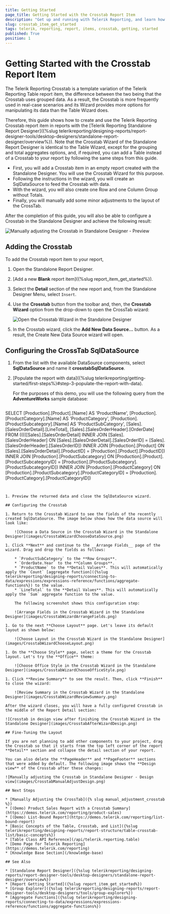 ```yaml
---
title: Getting Started
page_title: Getting Started with the Crosstab Report Item
description: "Get up and running with Telerik Reporting, and learn how to create and use the Crosstab report item in reports."
slug: crosstab_item_get_started
tags: telerik, reporting, report, items, crosstab, getting, started
published: True
position: 1
---
```


# Getting Started with the Crosstab Report Item

The Telerik Reporting Crosstab is a template variation of the Telerik Reporting Table report item, the difference between the two being that the Crosstab uses grouped data. As a result, the Crosstab is more frequently used in real-case scenarios and its Wizard provides more options for manipulating its data than the Table Wizard does.

Therefore, this guide shows how to create and use the Telerik Reporting Crosstab report item in reports with the [Telerik Reporting Standalone Report Designer]({%slug telerikreporting/designing-reports/report-designer-tools/desktop-designers/standalone-report-designer/overview%}). Note that the Crosstab Wizard of the Standalone Report Designer is identical to the Table Wizard, except for the grouping and total aggregates options, and, if required, you can add a Table instead of a Crosstab to your report by following the same steps from this guide.

* First, you will add a Crosstab item in an empty report created with the Standalone Designer. You will use the Crosstab Wizard for this purpose.
* Following the instructions in the wizard, you will create an SqlDataSource to feed the Crosstab with data.
* With the wizard, you will also create one Row and one Column Group without Totals.
* Finally, you will manually add some minor adjustments to the layout of the CrossTab. 

After the completion of this guide, you will also be able to configure a Crosstab in the Standalone Designer and achieve the following result: 

![Manually adjusting the Crosstab in Standalone Designer - Preview](images/CrosstabManualAdjustPreview.png)

## Adding the Crosstab

To add the Crosstab report item to your report, 
 
1. Open the Standalone Report Designer. 
1. [Add a new **Blank** report item]({%slug report_item_get_started%}). 
1. Select the **Detail** section of the new report and, from the Standalone Designer Menu, select `Insert`. 
1. Use the **Crosstab** button from the toolbar and, then, the **Crosstab Wizard** option from the drop-down to open the CrossTab wizard:

	![Open the Crosstab Wizard in the Standalone Designer](images/CrosstabWizardStart.png)

1. In the Crosstab wizard, click the **Add New Data Source...** button. As a result, the Create New Data Source wizard will open.

## Configuring the CrossTab SqlDataSource 

1. From the list with the available DataSource components, select **SqlDataSource** and name it **crosstabSqlDataSource**.
1. [Populate the report with data]({%slug telerikreporting/getting-started/first-steps%}#step-3-populate-the-report-with-data).

	For the purposes of this demo, you will use the following query from the __AdventureWorks__ sample database: 

	````SQL
SELECT
		[Production].[Product].[Name] AS 'ProductName', 
		[Production].[ProductCategory].[Name] AS 'ProductCategory', 
		[Production].[ProductSubcategory].[Name] AS 'ProductSubCategory', 
		[Sales].[SalesOrderDetail].[LineTotal], 
		[Sales].[SalesOrderHeader].[OrderDate]
	FROM (((([Sales].[SalesOrderDetail]
		INNER JOIN [Sales].[SalesOrderHeader]
		ON [Sales].[SalesOrderDetail].[SalesOrderID] = [Sales].[SalesOrderHeader].[SalesOrderID])
		INNER JOIN [Production].[Product]
		ON [Sales].[SalesOrderDetail].[ProductID] = [Production].[Product].[ProductID])
		INNER JOIN [Production].[ProductSubcategory]
		ON [Production].[Product].[ProductSubcategoryID] = [Production].[ProductSubcategory].[ProductSubcategoryID])
		INNER JOIN [Production].[ProductCategory]
		ON [Production].[ProductSubcategory].[ProductCategoryID] = [Production].[ProductCategory].[ProductCategoryID])
````


1. Preview the returned data and close the SqlDataSource wizard.

## Configuring the Crosstab

1. Return to the Crosstab Wizard to see the fields of the recently created SqlDataSource. The image below shows how the data source will look like:

	![Choose a Data Source in the Crosstab Wizard in the Standalone Designer](images/CrosstabWizardChooseDataSource.png)

1. Click **Next** and continue to the __Arrange Fields__ page of the wizard. Drag and drop the fields as follows: 

	* `ProductSubCategory` to the **Row Groups**.
	* `OrderDate.Year` to the **Column Groups**.
	* `ProductName` to the **Detail Values**. This will automatically apply the `Count` [aggregate function]({%slug telerikreporting/designing-reports/connecting-to-data/expressions/expressions-reference/functions/aggregate-functions%}) to the value.
	* `LineTotal` to the **Detail Values**. This will automatically apply the `Sum` aggregate function to the value.

	The following screenshot shows this configuration step:

	![Arrange Fields in the Crosstab Wizard in the Standalone Designer](images/CrosstabWizardArrangeFields.png)

1. Go to the next **Choose Layout** page. Let's leave its default layout as shown below:

	![Choose Layout in the Crosstab Wizard in the Standalone Designer](images/CrosstabWizardChooseLayout.png)

1. On the **Choose Style** page, select a theme for the Crosstab layout. Let's try the **Office** theme:

	![Choose Office Style in the Crosstab Wizard in the Standalone Designer](images/CrosstabWizardChooseOfficeStyle.png)

1. Click **Review Summary** to see the result. Then, click **Finish** to close the wizard:

	![Review Summary in the Crosstab Wizard in the Standalone Designer](images/CrosstabWizardReviewSummary.png)

After the wizard closes, you will have a fully configured Crosstab in the middle of the Report Detail section:

![Crosstab in design view after finishing the Crosstab Wizard in the Standalone Designer](images/CrosstabAfterWizardDesign.png)

## Fine-Tuning the Layout 

If you are not planning to add other components to your project, drag the Crosstab so that it starts from the top left corner of the report **Detail** section and collapse the detail section of your report. 

You can also delete the **PageHeader** and **PageFooter** sections that were added by default. The following image shows the **Design view** of the Crosstab after these changes:

![Manually adjusting the Crosstab in Standalone Designer - Design view](images/CrosstabManualAdjustDesign.png)

## Next Steps

* [Manually Adjusting the CrossTab]({% slug manual_adjustment_crosstab %})
* [(Demo) Product Sales Report with a Crosstab Summary](https://demos.telerik.com/reporting/product-sales)
* [(Demo) List-Bound Report](https://demos.telerik.com/reporting/list-bound-report)
* [Basic Concepts of the Table, Crosstab, and List]({%slug telerikreporting/designing-reports/report-structure/table-crosstab-list/basic-concepts%})
* [Table Class API Reference](/api/telerik.reporting.table)
* [Demo Page for Telerik Reporting](https://demos.telerik.com/reporting) 
* [Knowledge Base Section](/knowledge-base)

## See Also

* [Standalone Report Designer]({%slug telerikreporting/designing-reports/report-designer-tools/desktop-designers/standalone-report-designer/overview%})
* [Report Getting Started]({%slug report_item_get_started%})
* [Group Explorer]({%slug telerikreporting/designing-reports/report-designer-tools/desktop-designers/tools/group-explorer%})
* [Aggregate Functions]({%slug telerikreporting/designing-reports/connecting-to-data/expressions/expressions-reference/functions/aggregate-functions%})
